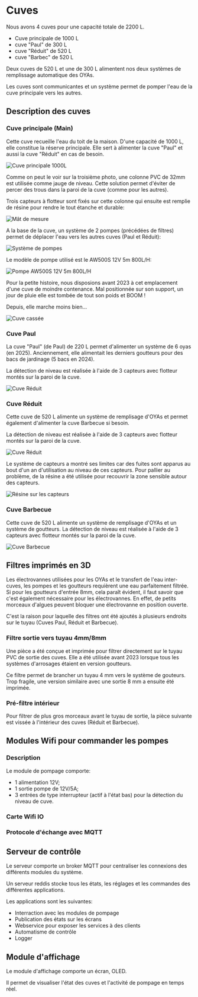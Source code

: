 # Cuves

Nous avons 4 cuves pour une capacité totale de 2200 L.

- Cuve principale de 1000 L
- cuve  "Paul" de 300 L
- cuve "Réduit" de 520 L
- cuve "Barbec" de 520 L

Deux cuves de 520 L et une de 300 L alimentent nos deux systèmes de remplissage automatique des OYAs.

Les cuves sont communicantes et un système permet de pomper l'eau de la cuve principale vers les autres. 

## Description des cuves

### Cuve principale (Main)

Cette cuve recueille l'eau du toit de la maison. D'une capacité de 1000 L, elle constitue la réserve principale.
Elle sert à alimenter la cuve "Paul" et aussi la cuve "Réduit" en cas de besoin.

![Cuve principale 1000L](./images/cuve_main.png)

Comme on peut le voir sur la troisième photo, une colonne PVC de 32mm est utilisée comme jauge de niveau.
Cette solution permet d'éviter de percer des trous dans la paroi de la cuve (comme pour les autres).

Trois capteurs à flotteur sont fixés sur cette colonne qui ensuite est remplie de résine pour rendre le tout étanche et durable:

![Mât de mesure](./images/mat.png)

A la base de la cuve, un système de 2 pompes (précédées de filtres) permet de déplacer l'eau vers les autres cuves (Paul et Réduit):

![Système de pompes](./images/pompes_main.png)

Le modèle de pompe utilisé est le AW500S 12V 5m 800L/H:

![Pompe AW500S 12V 5m 800L/H](./images/pompe_AW500S.png)

Pour la petite histoire, nous disposions avant 2023 à cet emplacement d'une cuve de moindre contenance.
Mal positionnée sur son support, un jour de pluie elle est tombée de tout son poids et BOOM !

Depuis, elle marche moins bien...

![Cuve cassée](./images/boom.png)

### Cuve Paul

La cuve "Paul" (de Paul) de 220 L permet d'alimenter un système de 6 oyas (en 2025). Anciennement, elle alimentait les derniers goutteurs pour des bacs de jardinage (5 bacs en 2024).

La détection de niveau est réalisée à l'aide de 3 capteurs avec flotteur montés sur la paroi de la cuve.

![Cuve Réduit](./images/cuve_paul.png)

### Cuve Réduit

Cette cuve de 520 L alimente un système de remplisage d'OYAs et permet également d'alimenter la cuve Barbecue si besoin.

La détection de niveau est réalisée à l'aide de 3 capteurs avec flotteur montés sur la paroi de la cuve. 

![Cuve Réduit](./images/cuve_reduit.png)

Le système de capteurs a montré ses limites car des fuites sont apparus au bout d'un an d'utilisation au niveau de ces capteurs.
Pour pallier au problème, de la résine a été utilisée pour recouvrir la zone sensible autour des capteurs.

![Résine sur les capteurs](./images/resine_capteur.png)

### Cuve Barbecue

Cette cuve de 520 L alimente un système de remplisage d'OYAs et un système de goutteurs.
La détection de niveau est réalisée à l'aide de 3 capteurs avec flotteur montés sur la paroi de la cuve. 

![Cuve Barbecue](./images/cuve_barbec.png)

## Filtres imprimés en 3D

Les électrovannes utilisées pour les OYAs et le transfert de l'eau inter-cuves, les pompes et les goutteurs requièrent une eau parfaitement filtrée.
Si pour les goutteurs d'entrée 8mm, cela paraît évident, il faut savoir que c'est également nécessaire pour les électrovannes. En effet, de petits morceaux d'algues peuvent bloquer une électrovanne en position ouverte.

C'est la raison pour laquelle des filtres ont été ajoutés à plusieurs endroits sur le tuyau (Cuves Paul, Réduit et Barbecue).

### Filtre sortie vers tuyau 4mm/8mm

Une pièce a été conçue et imprimée pour filtrer directement sur le tuyau PVC de sortie des cuves.
Elle a été utilisée avant 2023 lorsque tous les systèmes d'arrosages étaient en version goutteurs.

Ce filtre permet de brancher un tuyau 4 mm vers le système de gouteurs. 
Trop fragile, une version similaire avec une sortie 8 mm a ensuite été imprimée.

### Pré-filtre intérieur

Pour filtrer de plus gros morceaux avant le tuyau de sortie, la pièce suivante est vissée à l'intérieur des cuves (Réduit et Barbecue).

## Modules Wifi pour commander les pompes

### Description

Le module de pompage comporte:
- 1 alimentation 12V;
- 1 sortie pompe de 12V/5A;
- 3 entrées de type interrupteur (actif à l'état bas) pour la détection du niveau de cuve.

### Carte Wifi IO

### Protocole d'échange avec MQTT

## Serveur de contrôle

Le serveur comporte un broker MQTT pour centraliser les connexions des différents modules du système.

Un serveur reddis stocke tous les états, les réglages et les commandes des différentes applications.

Les applications sont les suivantes:
- Interraction avec les modules de pompage
- Publication des états sur les écrans
- Webservice pour exposer les services à des clients
- Automatisme de contrôle
- Logger

## Module d'affichage

Le module d'affichage comporte un écran, OLED.

Il permet de visualiser l'état des cuves et l'activité de pompage en temps réel.

